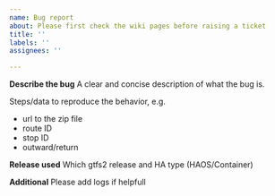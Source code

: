 ```yaml
---
name: Bug report
about: Please first check the wiki pages before raising a ticket
title: ''
labels: ''
assignees: ''

---
```


**Describe the bug**
A clear and concise description of what the bug is.

Steps/data to reproduce the behavior, e.g.
- url to the zip file
- route ID
- stop ID
- outward/return

**Release used**
Which gtfs2 release and HA type (HAOS/Container)

**Additional**
Please add logs if helpfull
